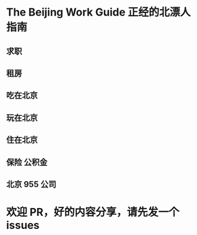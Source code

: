 # The Beijing Work Guide 正经的北漂人指南

## 求职

## 租房

## 吃在北京

## 玩在北京

## 住在北京

## 保险 公积金

## 北京 955 公司

# 欢迎 PR，好的内容分享，请先发一个 issues
